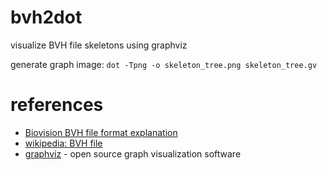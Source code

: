 # bvh2dot
visualize BVH file skeletons using graphviz

generate graph image: `dot -Tpng -o skeleton_tree.png skeleton_tree.gv`

# references
* [Biovision BVH file format explanation](https://research.cs.wisc.edu/graphics/Courses/cs-838-1999/Jeff/BVH.html)
* [wikipedia: BVH file](https://en.wikipedia.org/wiki/Biovision_Hierarchy)
* [graphviz](http://graphviz.org/) - open source graph visualization software
